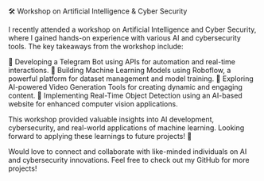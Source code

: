 🛠️ Workshop on Artificial Intelligence & Cyber Security

I recently attended a workshop on Artificial Intelligence and Cyber Security, where I gained hands-on experience with various AI and cybersecurity tools. The key takeaways from the workshop include:

🔹 Developing a Telegram Bot using APIs for automation and real-time interactions.
🔹 Building Machine Learning Models using Roboflow, a powerful platform for dataset management and model training.
🔹 Exploring AI-powered Video Generation Tools for creating dynamic and engaging content.
🔹 Implementing Real-Time Object Detection using an AI-based website for enhanced computer vision applications.

This workshop provided valuable insights into AI development, cybersecurity, and real-world applications of machine learning. Looking forward to applying these learnings to future projects! 🚀

Would love to connect and collaborate with like-minded individuals on AI and cybersecurity innovations. Feel free to check out my GitHub for more projects!










